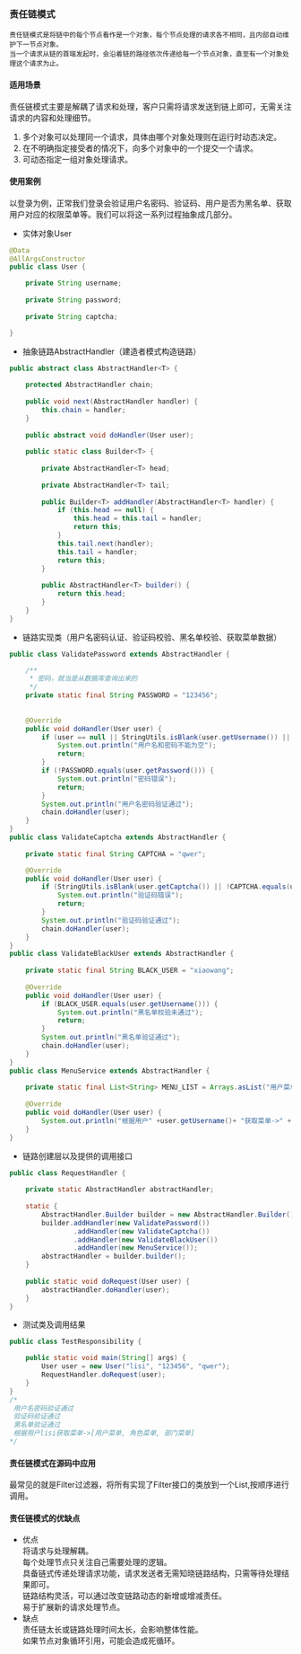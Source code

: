 ### 责任链模式 ###
~~~
责任链模式是将链中的每个节点看作是一个对象，每个节点处理的请求各不相同，且内部自动维护下一节点对象。
当一个请求从链的首端发起时，会沿着链的路径依次传递给每一个节点对象，直至有一个对象处理这个请求为止。
~~~
#### 适用场景 ####
责任链模式主要是解耦了请求和处理，客户只需将请求发送到链上即可，无需关注请求的内容和处理细节。
1. 多个对象可以处理同一个请求，具体由哪个对象处理则在运行时动态决定。
2. 在不明确指定接受者的情况下，向多个对象中的一个提交一个请求。
3. 可动态指定一组对象处理请求。
#### 使用案例 ####
以登录为例，正常我们登录会验证用户名密码、验证码、用户是否为黑名单、获取用户对应的权限菜单等。我们可以将这一系列过程抽象成几部分。
+ 实体对象User  
```java
@Data
@AllArgsConstructor
public class User {

	private String username;
	
	private String password;
	
	private String captcha;

}
```
+ 抽象链路AbstractHandler（建造者模式构造链路）
```java
public abstract class AbstractHandler<T> {
	
	protected AbstractHandler chain;
	
	public void next(AbstractHandler handler) {
		this.chain = handler;
	}
	
	public abstract void doHandler(User user);
	
	public static class Builder<T> {
		
		private AbstractHandler<T> head;
		
		private AbstractHandler<T> tail;
		
		public Builder<T> addHandler(AbstractHandler<T> handler) {
			if (this.head == null) {
				this.head = this.tail = handler;
				return this;
			}
			this.tail.next(handler);
			this.tail = handler;
			return this;
		}
		
		public AbstractHandler<T> builder() {
			return this.head;
		}
	}
}
```
+ 链路实现类（用户名密码认证、验证码校验、黑名单校验、获取菜单数据）
```java
public class ValidatePassword extends AbstractHandler {

	/**
	 * 密码，就当是从数据库查询出来的
	 */
	private static final String PASSWORD = "123456";
	
	
	@Override
	public void doHandler(User user) {
		if (user == null || StringUtils.isBlank(user.getUsername()) || StringUtils.isBlank(user.getPassword())) {
			System.out.println("用户名和密码不能为空");
			return;
		}
		if (!PASSWORD.equals(user.getPassword())) {
			System.out.println("密码错误");
			return;
		}
		System.out.println("用户名密码验证通过");
		chain.doHandler(user);
	}
}
public class ValidateCaptcha extends AbstractHandler {
	
	private static final String CAPTCHA = "qwer";

	@Override
	public void doHandler(User user) {
		if (StringUtils.isBlank(user.getCaptcha()) || !CAPTCHA.equals(user.getCaptcha())) {
			System.out.println("验证码错误");
			return;
		}
		System.out.println("验证码验证通过");
		chain.doHandler(user);
	}
}
public class ValidateBlackUser extends AbstractHandler {
	
	private static final String BLACK_USER = "xiaowang";
	
	@Override
	public void doHandler(User user) {
		if (BLACK_USER.equals(user.getUsername())) {
			System.out.println("黑名单校验未通过");
			return;
		}
		System.out.println("黑名单验证通过");
		chain.doHandler(user);
	}
}
public class MenuService extends AbstractHandler {
	
	private static final List<String> MENU_LIST = Arrays.asList("用户菜单","角色菜单","部门菜单");
	
	@Override
	public void doHandler(User user) {
		System.out.println("根据用户" +user.getUsername()+ "获取菜单->" + MENU_LIST);	
	}
}
```
+ 链路创建层以及提供的调用接口
```java
public class RequestHandler {
	
	private static AbstractHandler abstractHandler;
	
	static {
		AbstractHandler.Builder builder = new AbstractHandler.Builder();
		builder.addHandler(new ValidatePassword())
				.addHandler(new ValidateCaptcha())
				.addHandler(new ValidateBlackUser())
				.addHandler(new MenuService());
		abstractHandler = builder.builder();
	}
	
	public static void doRequest(User user) {
		abstractHandler.doHandler(user);
	}
}
```
+ 测试类及调用结果
```java
public class TestResponsibility {

	public static void main(String[] args) {
		User user = new User("lisi", "123456", "qwer");
		RequestHandler.doRequest(user);
	}
}
/*
 用户名密码验证通过
 验证码验证通过
 黑名单验证通过
 根据用户lisi获取菜单->[用户菜单, 角色菜单, 部门菜单] 
*/
```
#### 责任链模式在源码中应用 ####
最常见的就是Filter过滤器，将所有实现了Filter接口的类放到一个List,按顺序进行调用。
#### 责任链模式的优缺点 ####
+ 优点  
将请求与处理解耦。  
每个处理节点只关注自己需要处理的逻辑。  
具备链式传递处理请求功能，请求发送者无需知晓链路结构，只需等待处理结果即可。  
链路结构灵活，可以通过改变链路动态的新增或增减责任。  
易于扩展新的请求处理节点。  
+ 缺点  
责任链太长或链路处理时间太长，会影响整体性能。  
如果节点对象循环引用，可能会造成死循环。